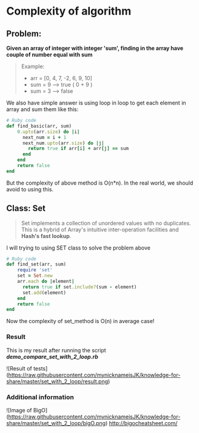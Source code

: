 # Complexity of algorithm

## Problem:
**Given an array of integer with integer 'sum', finding in the array have couple of number equal with sum**
> Example:
> - arr = [0, 4, 7, -2, 6, 9, 10]
> - sum = 9 --> true ( 0 + 9 )
> - sum = 3 --> false

We also have simple answer is using loop in loop to get each element in array and sum them like this:
```ruby
# Ruby code
def find_basic(arr, sum)
    0.upto(arr.size) do |i|
      next_num = i + 1
      next_num.upto(arr.size) do |j|
        return true if arr[i] + arr[j] == sum
      end
    end
    return false
end
```
But the complexity of above method is O(n*n). In the real world, we should avoid to using this.

## Class: Set
> Set implements a collection of unordered values with no duplicates. This is a hybrid of Array's intuitive inter-operation facilities and **Hash's fast lookup**.

I will trying to using SET class to solve the problem above

```ruby
# Ruby code
def find_set(arr, sum)
    require 'set'
    set = Set.new
    arr.each do |element|
      return true if set.include?(sum - element)
      set.add(element)
    end
    return false
end
```
Now the complexity of set_method is O(n) in average case!

### Result
This is my result after running the script __*demo_compare_set_with_2_loop.rb*__

![Result of tests]
(https://raw.githubusercontent.com/mynicknameisJK/knowledge-for-share/master/set_with_2_loop/result.png)

### Additional information
![Image of BigO]
(https://raw.githubusercontent.com/mynicknameisJK/knowledge-for-share/master/set_with_2_loop/bigO.png)
http://bigocheatsheet.com/

